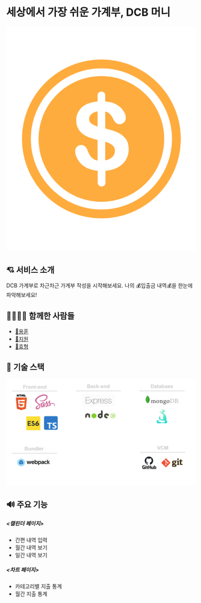 # 세상에서 가장 쉬운 가계부, DCB 머니

![image](./client/src/asset/logo.png)

## 💘 서비스 소개
DCB 가계부로 차근차근 가계부 작성을 시작해보세요.
나의 :moneybag:입출금 내역:moneybag:을 한눈에 파악해보세요!

<!-- <img src="https://user-images.githubusercontent.com/39546083/94138332-ecd8a700-fea2-11ea-9666-926c514ddb8a.gif"> -->


## 👨‍👨‍👧‍👦 함께한 사람들

- [👨용훈](https://github.com/yhun940731)
- [👸지원](https://github.com/iamkjw77)
- [🧑효형](https://github.com/lhhyung91)

## 🎈 기술 스택

![image](./client/src/asset/stack.jpeg)

## 🔊 주요 기능
##### <캘린더 페이지>
- 간편 내역 입력
- 월간 내역 보기
- 일간 내역 보기

##### <차트 페이지>
- 카테고리별 지출 통계
- 월간 지출 통계